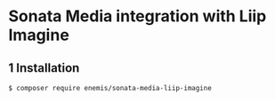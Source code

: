 # Sonata Media integration with Liip Imagine
## 1 Installation
`$ composer require enemis/sonata-media-liip-imagine`

    